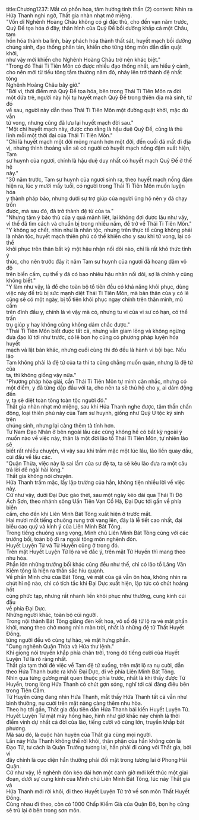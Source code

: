 title:Chương1237: Mắt có phồn hoa, tâm hướng tinh thần (2)
content:
Nhìn ra Hứa Thanh nghi ngờ, Thất gia nhàn nhạt mở miệng.<br>"Vốn dĩ Nghênh Hoàng Châu không có gì đặc thù, cho đến vạn năm trước,<br>Quỷ Đế tọa hóa ở đây, thân hình của Quỷ Đế bồi dưỡng khắp cả một Châu, tam<br>hồn hóa thành ba linh, bảy phách hóa thành thất sát, huyết mạch bồi dưỡng<br>chúng sinh, đạo thống phân tán, khiến cho từng tông môn dần dần quật khởi,<br>như vậy mới khiến cho Nghênh Hoàng Châu trở nên khác biệt."<br>"Trong đó Thái Ti Tiên Môn có được nhiều đạo thống nhất, am hiểu ý cảnh,<br>cho nên mới từ tiểu tông tầm thường năm đó, nhảy lên trở thành đệ nhất tông<br>Nghênh Hoàng Châu bây giờ."<br>"Bởi vì, thời điểm mà Quỷ Đế tọa hóa, bên trong Thái Ti Tiên Môn ra đời<br>một đứa trẻ, người này hội tụ huyết mạch Quỷ Đế trong thiên địa mà sinh, từ đó<br>về sau, người này dẫn theo Thái Ti Tiên Môn một đường quật khởi, mặc dù vẫn<br>tử vong, nhưng cũng đã lưu lại huyết mạch đời sau."<br>"Một chi huyết mạch này, được cho rằng là hậu duệ Quỷ Đế, cũng là thủ<br>lĩnh mỗi một thời đại của Thái Ti Tiên Môn."<br>"Chỉ là huyết mạch một đời mỏng manh hơn một đời, đến cuối đã mất đi địa<br>vị, nhưng thỉnh thoảng vẫn sẽ có người có huyết mạch nồng đậm xuất hiện, Tam<br>sư huynh của ngươi, chính là hậu duệ duy nhất có huyết mạch Quỷ Đế ở thế hệ<br>này."<br>"30 năm trước, Tam sư huynh của ngươi sinh ra, theo huyết mạch nồng đậm<br>hiện ra, lúc y mười mấy tuổi, có người trong Thái Ti Tiên Môn muốn luyện hóa<br>y thành pháp bảo, nhưng dưới sự trợ giúp của người ủng hộ nên y đã chạy trốn<br>được, mà sau đó, đã trở thành đệ tử của ta."<br>"Nhưng tâm ý báo thù của y quá mãnh liệt, lại không đợi được lâu như vậy,<br>vì thế đã tìm cách và chuẩn bị trong nhiều năm, để trở về Thái Ti Tiên Môn."<br>"Y không sợ chết, nhìn như là nhân tộc, nhưng trên thực tế cũng không phải<br>là nhân tộc, huyết mạch thiên phú có thể khiến cho y sau khi tử vong, lại có thể<br>khôi phục trên thân bất kỳ một hậu nhận nối dõi nào, chỉ là rất khó thức tỉnh ý<br>thức, cho nên trước đây ít năm Tam sư huynh của ngươi đã hoang dâm vô độ<br>trên biển cấm, cụ thể y đã có bao nhiêu hậu nhân nối dõi, sợ là chính y cũng<br>không biết."<br>"Y làm như vậy, là để cho toàn bộ tổ tiên đều có khả năng khôi phục, dùng<br>việc này để trù bị sức mạnh diệt Thái Ti Tiên Môn, mà bản thân của y có lẽ<br>cũng sẽ có một ngày, bị tổ tiên khôi phục ngay chính trên thân mình, mũ cấm<br>trên đỉnh đầu y, chính là vì vậy mà có, nhưng tu vi của vi sư có hạn, có thể trấn<br>trụ giúp y hay không cũng không dám chắc được."<br>"Thái Ti Tiên Môn biết được tất cả, nhưng vẫn giam lỏng và không ngừng<br>đưa đạo lữ tới như trước, có lẽ bọn họ cũng có phương pháp luyện hóa huyết<br>mạch và lật bàn khác, nhưng cuối cùng thì đó đều là hành vi bội bạc. Nếu lão<br>Tam không phải là đệ tử của ta thì ta cũng chẳng muốn quản, nhưng là đệ tử của<br>ta, thì không giống vậy nữa."<br>"Phương pháp hòa giải, cần Thái Ti Tiên Môn tự mình cân nhắc, nhưng có<br>một điểm, y đã từng dập đầu với ta, cho nên ta sẽ thủ hộ cho y, ai dám động đến<br>y, ta sẽ diệt toàn tông toàn tộc người đó."<br>Thất gia nhàn nhạt mở miệng, sau khi Hứa Thanh nghe được, tâm thần chấn<br>động, loại thiên phú này của Tam sư huynh, giống như Quỷ U tộc ký sinh trên<br>chúng sinh, nhưng lại càng thêm tà tính hơn.<br>Tư Nam Đạo Nhân ở bên ngoài lầu các cũng không hề có bất kỳ ngoài ý<br>muốn nào về việc này, thân là một đời lão tổ Thái Ti Tiên Môn, tự nhiên lão sẽ<br>biết rất nhiều chuyện, vì vậy sau khi trầm mặc một lúc lâu, lão liền quay đầu,<br>cúi đầu về lầu các.<br>"Quận Thừa, việc này là sai lầm của sư đệ ta, ta sẽ kêu lão đưa ra một câu<br>trả lời để ngài hài lòng."<br>Thất gia không nói chuyện.<br>Hứa Thanh trầm mặc, lấy lập trường của hắn, không tiện nhiều lời về việc<br>này.<br>Cứ như vậy, dưới Đại Dực gào thét, sau một ngày kéo dài qua Thái Ti Độ<br>Ách Sơn, theo nhánh sông Uẩn Tiên Vạn Cổ Hà, Đại Dực tới gần về phía biển<br>cấm, cho đến khi Liên Minh Bát Tông xuất hiện ở trước mắt.<br>Hai mươi mốt tiếng chuông rung trời vang lên, đây là lễ tiết cao nhất, đại<br>biểu cao quý và kính ý của Liên Minh Bát Tông.<br>Trong tiếng chuông vang vọng, Minh chủ Liên Minh Bát Tông cùng với các<br>trưởng bối, toàn bộ đi ra ngoài tông môn nghênh đón.<br>Huyết Luyện Tử và Tử Huyền cũng ở trong đó.<br>Trên mặt Huyết Luyện Tử lộ ra vẻ đắc ý, trên mặt Tử Huyền thì mang theo<br>nhu hòa.<br>Phần lớn những trưởng bối khác cũng đều như thế, chỉ có lão tổ Lăng Vân<br>Kiếm tông là hiện ra thần sắc hiu quạnh.<br>Về phần Minh chủ của Bát Tông, vẻ mặt của gã vẫn ôn hòa, không nhìn ra<br>chút hỉ nộ nào, chỉ có tích tắc khi Đại Dực xuất hiện, lập tức có chút hoảng hốt<br>cùng phức tạp, nhưng rất nhanh liền khôi phục như thường, cung kính cúi đầu<br>về phía Đại Dực.<br>Những người khác, toàn bộ cúi người.<br>Trong nội thành Bát Tông giăng đèn kết hoa, vô số đệ tử lộ ra vẻ mặt phấn<br>khởi, mang theo chờ mong nhìn màn trời, nhất là những đệ tử Thất Huyết Đồng,<br>từng người đều vô cùng tự hào, vẻ mặt hưng phấn.<br>"Cung nghênh Quận Thừa và Hứa thư lệnh."<br>Khi giọng nói truyền khắp phía chân trời, trong đó tiếng cười của Huyết<br>Luyện Tử là rõ ràng nhất.<br>Thất gia tạm thời đè việc về Tam đệ tử xuống, trên mặt lộ ra nụ cười, dẫn<br>theo Hứa Thanh bước ra khỏi Đại Dực, đi về phía Liên Minh Bát Tông.<br>Nhìn qua từng gương mặt quen thuộc phía trước, nhất là khi thấy được Tử<br>Huyền, trong lòng Hứa Thanh có chút gợn sóng, nghĩ tới cái đăng điêu bên<br>trong Tiên Cấm.<br>Tử Huyền cũng đang nhìn Hứa Thanh, mắt thấy Hứa Thanh tất cả vẫn như<br>bình thường, nụ cười trên mặt nàng càng thêm nhu hòa.<br>Theo họ tới gần, Thất gia đầu tiên dẫn Hứa Thanh bái kiến Huyết Luyện Tử.<br>Huyết Luyện Tử mặt mày hồng hào, hình như giờ khắc này chính là thời<br>điểm vinh dự nhất cả đời của lão, tiếng cười vô cùng lớn, truyền khắp bát<br>phương.<br>Mà sau đó, là cuộc hàn huyên của Thất gia cùng mọi người.<br>Lần này Hứa Thanh không thể rời khỏi, thân phận của hắn không còn là<br>Đạo Tử, tư cách là Quận Trưởng tương lai, hắn phải đi cùng với Thất gia, bởi vì<br>đây chính là cục diện hắn thường phải đối mặt trong tương lai ở Phong Hải<br>Quận.<br>Cứ như vậy, lễ nghênh đón kéo dài hơn một canh giờ mới kết thúc một giai<br>đoạn, dưới sự cung kính của Minh chủ Liên Minh Bát Tông, lúc này Thất gia và<br>Hứa Thanh mới rời khỏi, đi theo Huyết Luyện Tử trở về sơn môn Thất Huyết<br>Đồng.<br>Cùng nhau đi theo, còn có 1000 Chấp Kiếm Giả của Quận Đô, bọn họ cũng<br>sẽ trú lại ở bên trong sơn môn.